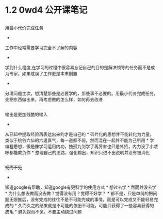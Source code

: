 # 1.2 0wd4 公开课笔记





## 

用最小代价完成任务

* 
工作中经常需要学习完全不了解的内容

 * 
学到什么程度,在学习的过程中很容易忘记自己的目的是解决领导的任务而不是成为专家，如果耽误了工作更是本末倒置

* 
分清问题主次，想清楚那些是必要学的，那些事不必要的。用最小代价完成任务，先把东西做出来，再考虑做的怎么样，如何再去改进


## 

输出是更加残酷的输入

* 
从已知中提取经验再表达出来的才是自己的
 * 
碎片化的思想并不能转化为力量，类似于桃谷六仙的六道真气，每一道都不弱，然而混在一起并不能为己所用
 * 
学编程思想，很是像学习运用内功，独孤九剑学了再厉害也只是外招，内力没了小喽啰都能欺负你
* 
整理自己的思路，强化输出，知识只进不出说明并没有被消化

## 

~~视而不见~~

* 
知道google有帮助，知道google有更科学的使用方式
 * 
想过去学
 * 
然而并没去学
* 
为什么想去做而没去做？觉得没有用？觉得不好学？
 * 
都不是，只是单纯的把问题无限推后，没有完成的往往不是不可能完成的事情，而是可以完成又不能轻易完成的
 * 
久而久之的结果就是不可能的依旧不可能，可能只获得了一些容易获得的皮毛
* 
避免视而不见，不要主动绕过问题